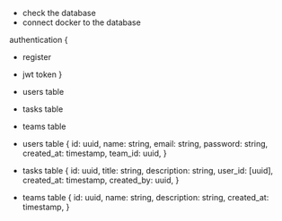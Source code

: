  - check the database
 - connect docker to the database

 authentication {
  - register
  - jwt token
 }

 - users table
 - tasks table
 - teams table

  - users table {
    id: uuid,
    name: string,
    email: string,
    password: string,
    created_at: timestamp,
    team_id: uuid,
  }

  - tasks table {
    id: uuid,
    title: string,
    description: string,
    user_id: [uuid],
    created_at: timestamp,
    created_by: uuid,
  }

  - teams table {
    id: uuid,
    name: string,
    description: string,
    created_at: timestamp,
  }